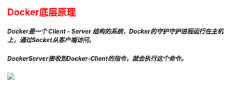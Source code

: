## <font color='red'>Docker底层原理</font>



##### Docker是一个 Client - Server 结构的系统，Docker的守护守护进程运行在主机上，通过Socket从客户端访问。

##### DockerServer接收到Docker-Client的指令，就会执行这个命令。





![](http://file.lifepoem.fun/note/2018071915491757)

